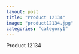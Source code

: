 ```yaml
---
layout: post
title: "Product 12134"
image: "product12134.jpg"
categories: "category1"
---
```

Product 12134

